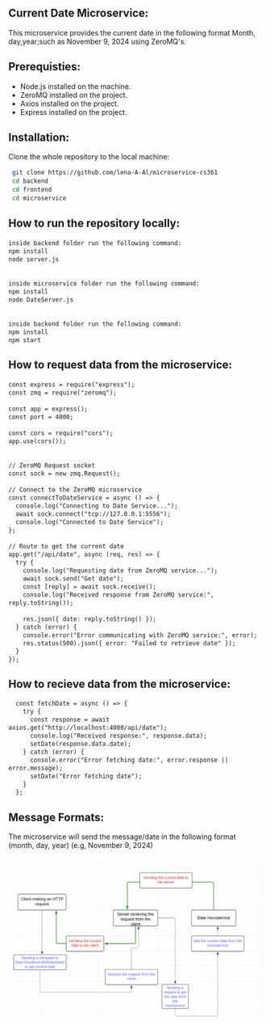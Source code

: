 ## Current Date Microservice:

This microservice provides the current date in the following format Month, day,year;such as November 9, 2024 using ZeroMQ's.

## Prerequisties:

- Node.js installed on the machine.
- ZeroMQ installed on the project.
- Axios installed on the project.
- Express installed on the project.

## Installation:

Clone the whole repository to the local machine:

```bash
 git clone https://github.com/lena-A-Al/microservice-cs361
 cd backend
 cd frontend
 cd microservice
```

## How to run the repository locally:

```
inside backend folder run the following command:
npm install
node server.js


inside microservice folder run the following command:
npm install
node DateServer.js


inside backend folder run the following command:
npm install
npm start
```

## How to request data from the microservice:

```
const express = require("express");
const zmq = require("zeromq");

const app = express();
const port = 4000;

const cors = require("cors");
app.use(cors());


// ZeroMQ Request socket
const sock = new zmq.Request();

// Connect to the ZeroMQ microservice
const connectToDateService = async () => {
  console.log("Connecting to Date Service...");
  await sock.connect("tcp://127.0.0.1:5556");
  console.log("Connected to Date Service");
};

// Route to get the current date
app.get("/api/date", async (req, res) => {
  try {
    console.log("Requesting date from ZeroMQ service...");
    await sock.send("Get date");
    const [reply] = await sock.receive();
    console.log("Received response from ZeroMQ service:", reply.toString());

    res.json({ date: reply.toString() });
  } catch (error) {
    console.error("Error communicating with ZeroMQ service:", error);
    res.status(500).json({ error: "Failed to retrieve date" });
  }
});
```

## How to recieve data from the microservice:

```
  const fetchDate = async () => {
    try {
      const response = await axios.get("http://localhost:4000/api/date");
      console.log("Received response:", response.data);
      setDate(response.data.date);
    } catch (error) {
      console.error("Error fetching date:", error.response || error.message);
      setDate("Error fetching date");
    }
  };
```

## Message Formats:

The microservice will send the message/date in the following format (month, day, year)
(e.g, November 9, 2024)


![UML sequence diagram](./frontend/src/assets/UMLSequenceDiagram.png)
